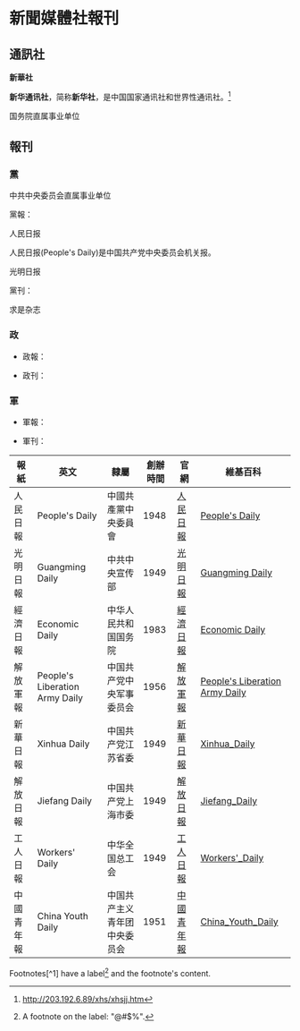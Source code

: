 # 新聞媒體社報刊

## 通訊社

**新華社**

**新华通讯社**，简称**新华社**，是中国国家通讯社和世界性通讯社。[^參考1] 

国务院直属事业单位



## 報刊

### 黨

中共中央委员会直属事业单位



黨報：



人民日报

人民日报(People's Daily)是中国共产党中央委员会机关报。



光明日报



黨刊：

求是杂志



### 政

- 政報：

- 政刊：

### 軍

- 軍報：

- 軍刊：



| 報紙     | 英文                           | 隸屬                         | 創辦時間 | 官網                           | 維基百科                                                     |
| ---------- | ------------------------------ | ---------------------------- | -------- | ------------------------------ | ------------------------------------------------------------ |
| 人民日報   | People's Daily                 | 中國共產黨中央委員會         | 1948     | [人民日報](http://paper.people.com.cn/) | [People's Daily](https://en.wikipedia.org/wiki/People%27s_Daily) |
| 光明日報   | Guangming Daily                | 中共中央宣传部               | 1949     | [光明日報](https://epaper.gmw.cn/gmrb/) | [Guangming Daily](https://en.wikipedia.org/wiki/Guangming_Daily) |
| 經濟日報   | Economic Daily                 | 中华人民共和国国务院         | 1983     | [經濟日報](http://paper.ce.cn) | [Economic Daily](https://en.wikipedia.org/wiki/Economic_Daily) |
| 解放軍報   | People's Liberation Army Daily | 中国共产党中央军事委员会     | 1956     | [解放軍報](http://www.81.cn/jfjbmap/paperindex.htm) | [People's Liberation Army Daily](https://en.wikipedia.org/wiki/People%27s_Liberation_Army_Daily) |
| 新華日報   | Xinhua Daily                   | 中国共产党江苏省委           | 1949 |  [新華日報](http://xh.xhby.net/)        | [Xinhua_Daily](https://en.wikipedia.org/wiki/Xinhua_Daily)   |
| 解放日報   | Jiefang Daily                  | 中国共产党上海市委           | 1949     | [解放日報](https://www.jfdaily.com/journal/getHomePage.htm) | [Jiefang_Daily](https://en.wikipedia.org/wiki/Jiefang_Daily) |
| 工人日報   | Workers' Daily                 | 中华全国总工会               | 1949     | [工人日報](http://media.workercn.cn/sites/media/grrb/) | [Workers'_Daily](https://en.wikipedia.org/wiki/Workers%27_Daily) |
| 中國青年報 | China Youth Daily              | 中国共产主义青年团中央委员会 | 1951     |   [中國青年報](http://zqb.cyol.com/)    | [China_Youth_Daily](https://en.wikipedia.org/wiki/China_Youth_Daily) |






Footnotes[^1] have a label[^@#$%] and the footnote's content.



[^參考1]: http://203.192.6.89/xhs/xhsjj.htm
[^@#$%]: A footnote on the label: "@#$%".

